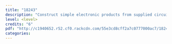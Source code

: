 ```yaml
---
title: "18243"
description: "Construct simple electronic products from supplied circuit schematics"
level: <level>
credits: "6"
pdf: "http://c1940652.r52.cf0.rackcdn.com/55e3cd8cff2a7c0777000ac7/18243.pdf"
categories:
---
```

